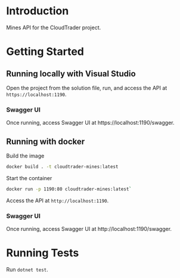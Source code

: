 # Introduction 

Mines API for the CloudTrader project.

# Getting Started

## Running locally with Visual Studio

Open the project from the solution file, run, and access the API at `https://localhost:1190`.

### Swagger UI

Once running, access Swagger UI at https://localhost:1190/swagger.

## Running with docker

Build the image

```bash
docker build . -t cloudtrader-mines:latest
```

Start the container

```bash
docker run -p 1190:80 cloudtrader-mines:latest`
```

Access the API at `http://localhost:1190`.

### Swagger UI

Once running, access Swagger UI at http://localhost:1190/swagger.


# Running Tests

Run `dotnet test`.
